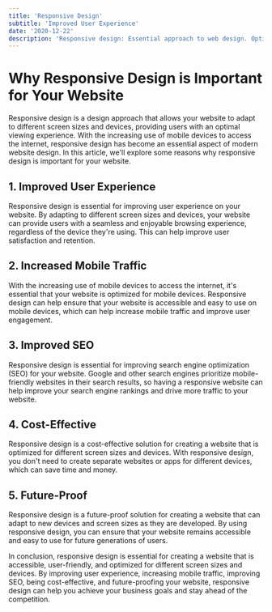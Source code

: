 ```yaml
---
title: 'Responsive Design'
subtitle: 'Improved User Experience'
date: '2020-12-22'
description: 'Responsive design: Essential approach to web design. Optimized for all devices and screen sizes. Fluid grids, flexible images, and media queries. Create modern and user-friendly websites with responsive design.'
---
```


# Why Responsive Design is Important for Your Website

Responsive design is a design approach that allows your website to adapt to different screen sizes and devices, providing users with an optimal viewing experience. With the increasing use of mobile devices to access the internet, responsive design has become an essential aspect of modern website design. In this article, we'll explore some reasons why responsive design is important for your website.

## 1. Improved User Experience

Responsive design is essential for improving user experience on your website. By adapting to different screen sizes and devices, your website can provide users with a seamless and enjoyable browsing experience, regardless of the device they're using. This can help improve user satisfaction and retention.

## 2. Increased Mobile Traffic

With the increasing use of mobile devices to access the internet, it's essential that your website is optimized for mobile devices. Responsive design can help ensure that your website is accessible and easy to use on mobile devices, which can help increase mobile traffic and improve user engagement.

## 3. Improved SEO

Responsive design is essential for improving search engine optimization (SEO) for your website. Google and other search engines prioritize mobile-friendly websites in their search results, so having a responsive website can help improve your search engine rankings and drive more traffic to your website.

## 4. Cost-Effective

Responsive design is a cost-effective solution for creating a website that is optimized for different screen sizes and devices. With responsive design, you don't need to create separate websites or apps for different devices, which can save time and money.

## 5. Future-Proof

Responsive design is a future-proof solution for creating a website that can adapt to new devices and screen sizes as they are developed. By using responsive design, you can ensure that your website remains accessible and easy to use for future generations of users.

In conclusion, responsive design is essential for creating a website that is accessible, user-friendly, and optimized for different screen sizes and devices. By improving user experience, increasing mobile traffic, improving SEO, being cost-effective, and future-proofing your website, responsive design can help you achieve your business goals and stay ahead of the competition.
